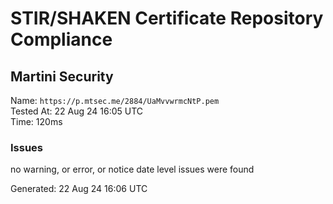 # STIR/SHAKEN Certificate Repository Compliance

## Martini Security

Name: `https://p.mtsec.me/2884/UaMvvwrmcNtP.pem`\
Tested At: 22 Aug 24 16:05 UTC\
Time: 120ms

### Issues

no warning, or error, or notice date level issues were found

Generated: 22 Aug 24 16:06 UTC